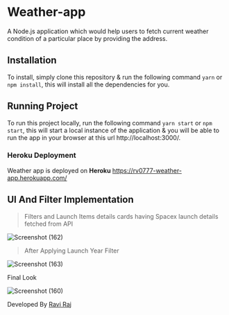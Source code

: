 # Weather-app
A Node.js application which would help users to fetch current weather condition of a particular place by providing the address.

## Installation
To install, simply clone this repository & run the following command  `yarn` or `npm install`, this will install all the dependencies for you.

## Running Project
To run this project locally, run the following command  `yarn start` or `npm start`, this will start a local instance of the application & you will be able to run the app in your browser at this url http://localhost:3000/.

### Heroku Deployment

Weather app is deployed on **Heroku** https://rv0777-weather-app.herokuapp.com/


## UI And Filter Implementation

>Filters and Launch Items details cards having Spacex launch details fetched from API

![Screenshot (162)](https://user-images.githubusercontent.com/85907043/124097115-df2b0000-da78-11eb-898e-507bf371a417.png)


> After Applying Launch Year Filter

![Screenshot (163)](https://user-images.githubusercontent.com/85907043/124097387-287b4f80-da79-11eb-8f57-51bf3774fd3c.png)

Final Look

![Screenshot (160)](https://user-images.githubusercontent.com/85907043/124096481-409e9f00-da78-11eb-8fd4-eddad383628c.png)


Developed By [Ravi Raj](https://github.com/git-077-Rvraj/SpaceX/)
